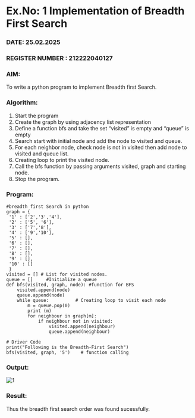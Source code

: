 # Ex.No: 1  Implementation of Breadth First Search 
### DATE: 25.02.2025    
### REGISTER NUMBER : 212222040127
### AIM: 
To write a python program to implement Breadth first Search. 
### Algorithm:
1. Start the program
2. Create the graph by using adjacency list representation
3. Define a function bfs and take the set “visited” is empty and “queue” is empty
4. Search start with initial node and add the node to visited and queue.
5. For each neighbor node, check node is not in visited then add node to visited and queue list.
6.  Creating loop to print the visited node.
7.   Call the bfs function by passing arguments visited, graph and starting node.
8.   Stop the program.
### Program:
```
#breadth first Search in python 
graph = {
 '1' : ['2','3','4'],
 '2' : ['5', '6'],
 '3' : ['7','8'],
 '4' : ['9','10'],
 '5' : [],
 '6' : [],
 '7' : [],
 '8' : [],
 '9' : [],
 '10' : []
 }
visited = [] # List for visited nodes.
queue = []     #Initialize a queue
def bfs(visited, graph, node): #function for BFS
    visited.append(node)
    queue.append(node)
    while queue:          # Creating loop to visit each node
        m = queue.pop(0)
        print (m)
        for neighbour in graph[m]:
            if neighbour not in visited:
                visited.append(neighbour)
                queue.append(neighbour)

# Driver Code
print("Following is the Breadth-First Search")
bfs(visited, graph, '5')    # function calling
```
### Output:
![1](https://github.com/Amrish-K/AI_Lab_2023-24/assets/130633944/0cf15918-39c7-4c62-aeb5-be96300e9315)



### Result:
Thus the breadth first search order was found sucessfully.
